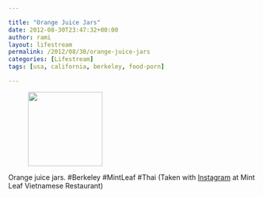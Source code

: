 ```yaml
---

title: "Orange Juice Jars"
date: 2012-08-30T23:47:32+00:00
author: rami
layout: lifestream 
permalink: /2012/08/30/orange-juice-jars
categories: [Lifestream]
tags: [usa, california, berkeley, food-porn]

---
```


<div id='gallery-44' class='gallery galleryid-1904 gallery-columns-3 gallery-size-thumbnail'>
  <figure class='gallery-item'> 
  
  <div class='gallery-icon landscape'>
    <a href='http://139.59.20.41/2012/08/30/orange-juice-jars-berkeley-mintleaf-thai/attachment/1905/'><img width="150" height="150" src="http://139.59.20.41/wp-content/uploads/2012/08/tumblr_m9le38aEcF1qb4qlko1_1280-150x150.jpg" class="attachment-thumbnail size-thumbnail" alt="" srcset="http://139.59.20.41/wp-content/uploads/2012/08/tumblr_m9le38aEcF1qb4qlko1_1280-150x150.jpg 150w, http://139.59.20.41/wp-content/uploads/2012/08/tumblr_m9le38aEcF1qb4qlko1_1280-300x300.jpg 300w, http://139.59.20.41/wp-content/uploads/2012/08/tumblr_m9le38aEcF1qb4qlko1_1280-100x100.jpg 100w, http://139.59.20.41/wp-content/uploads/2012/08/tumblr_m9le38aEcF1qb4qlko1_1280.jpg 612w" sizes="100vw" /></a>
  </div></figure>
</div>

Orange juice jars. #Berkeley #MintLeaf #Thai (Taken with [Instagram](http://instagram.com) at Mint Leaf Vietnamese Restaurant)
